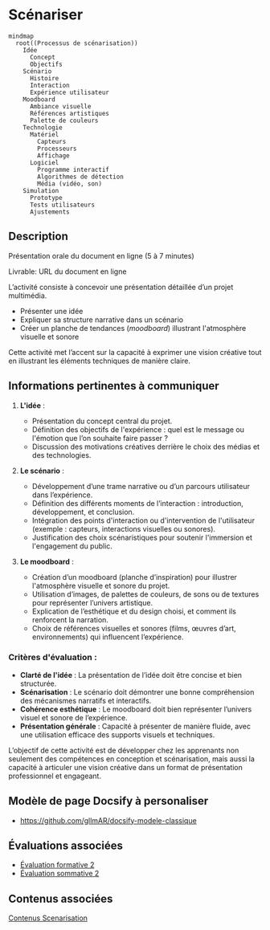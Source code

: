 # Scénariser

```mermaid
mindmap
  root((Processus de scénarisation))
    Idée
      Concept
      Objectifs
    Scénario
      Histoire
      Interaction
      Expérience utilisateur
    Moodboard
      Ambiance visuelle
      Références artistiques
      Palette de couleurs
    Technologie
      Matériel
        Capteurs
        Processeurs
        Affichage
      Logiciel
        Programme interactif
        Algorithmes de détection
        Média (vidéo, son)
    Simulation
      Prototype
      Tests utilisateurs
      Ajustements
```

## Description

Présentation orale du document en ligne (5 à 7 minutes)

Livrable: URL du document en ligne 

L’activité consiste à concevoir une présentation détaillée d’un projet multimédia. 

* Présenter une idée 
* Expliquer sa structure narrative dans un scénario
* Créer un  planche de tendances (*moodboard*) illustrant l'atmosphère visuelle et sonore  

Cette activité met l’accent sur la capacité à exprimer une vision créative tout en illustrant les éléments techniques de manière claire.


## Informations pertinentes à communiquer

1. **L'idée** :
   - Présentation du concept central du projet.
   - Définition des objectifs de l'expérience : quel est le message ou l'émotion que l’on souhaite faire passer ?
   - Discussion des motivations créatives derrière le choix des médias et des technologies.

2. **Le scénario** :
   - Développement d’une trame narrative ou d’un parcours utilisateur dans l’expérience.
   - Définition des différents moments de l’interaction : introduction, développement, et conclusion.
   - Intégration des points d'interaction ou d'intervention de l'utilisateur (exemple : capteurs, interactions visuelles ou sonores).
   - Justification des choix scénaristiques pour soutenir l'immersion et l'engagement du public.

3. **Le moodboard** :
   - Création d’un moodboard (planche d’inspiration) pour illustrer l'atmosphère visuelle et sonore du projet.
   - Utilisation d’images, de palettes de couleurs, de sons ou de textures pour représenter l’univers artistique.
   - Explication de l’esthétique et du design choisi, et comment ils renforcent la narration.
   - Choix de références visuelles et sonores (films, œuvres d’art, environnements) qui influencent l’expérience.


### Critères d'évaluation :
- **Clarté de l'idée** : La présentation de l’idée doit être concise et bien structurée.
- **Scénarisation** : Le scénario doit démontrer une bonne compréhension des mécanismes narratifs et interactifs.
- **Cohérence esthétique** : Le moodboard doit bien représenter l’univers visuel et sonore de l’expérience.
- **Présentation générale** : Capacité à présenter de manière fluide, avec une utilisation efficace des supports visuels et techniques.


L’objectif de cette activité est de développer chez les apprenants non seulement des compétences en conception et scénarisation, mais aussi la capacité à articuler une vision créative dans un format de présentation professionnel et engageant.


## Modèle de page Docsify à personaliser

* https://github.com/gllmAR/docsify-modele-classique

## Évaluations associées

* [Évaluation formative 2](/evaluations/?id=ef-2)
* [Évaluation sommative 2](/evaluations/?id=es-2)


## Contenus associées

[Contenus Scenarisation](../../contenus/2_scenarisation/README.md ":include")



